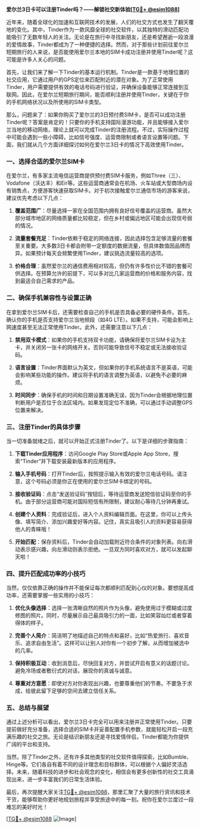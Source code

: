 **爱尔兰3日卡可以注册Tinder吗？——解锁社交新体验[[TG💪+ @esim1088](https://t.me/s/esim1088)]**

近年来，随着全球化的加速和互联网技术的发展，人们的社交方式也发生了翻天覆地的变化。其中，Tinder作为一款风靡全球的社交软件，以其独特的滑动匹配功能吸引了无数年轻人的关注。无论是在旅行中寻找新朋友，还是希望邂逅一段浪漫的爱情故事，Tinder都成为了一种便捷的选择。然而，对于那些计划前往爱尔兰短期旅行的人来说，是否能使用爱尔兰本地的SIM卡成功注册并使用Tinder呢？这可能是许多人关心的问题。

首先，让我们来了解一下Tinder的基本运行机制。Tinder是一款基于地理位置的社交应用，它通过用户的GPS定位来匹配附近的潜在对象。为了正常使用Tinder，用户需要提供有效的电话号码进行验证，并确保设备能够正常连接到互联网。因此，在爱尔兰短期旅行期间，能否顺利注册并使用Tinder，关键在于你的手机网络状况以及所使用的SIM卡类型。

那么，问题来了：如果你购买了爱尔兰的3日预付费SIM卡，是否可以成功注册Tinder呢？答案是肯定的！只要你的手机支持国际漫游功能，并且能够接入爱尔兰当地的移动网络，理论上就可以完成Tinder的注册流程。不过，实际操作过程中可能会遇到一些小障碍，比如信号强度、运营商限制或者语言设置等问题。下面，我们就从几个方面详细探讨如何在爱尔兰3日卡的情况下高效使用Tinder。

### 一、选择合适的爱尔兰SIM卡

在爱尔兰，有多家主流电信运营商提供预付费SIM卡服务，例如Three（三）、Vodafone（沃达丰）和Eir等。这些运营商通常会在机场、火车站或大型商场内设有销售点，方便游客快速获取SIM卡。对于初次接触爱尔兰通信市场的游客来说，建议优先考虑以下几点：

1. **覆盖范围广**：尽量选择一家在全国范围内拥有良好信号覆盖的运营商。虽然大部分城市地区的网络质量都比较稳定，但在乡村或偏远地区可能会出现信号弱的情况。
   
2. **流量套餐充足**：Tinder依赖于稳定的网络连接，因此选择包含足够流量的套餐至关重要。大多数3日卡都会附带一定额度的数据流量，但具体数值因品牌而异。如果预计每天会频繁使用Tinder，建议挑选流量较高的选项。

3. **价格合理**：虽然爱尔兰的通信费用相对较高，但仍有许多性价比不错的套餐可供选择。在预算允许的前提下，可以多对比几家运营商的价格和服务内容，找到最适合自己需求的产品。

### 二、确保手机兼容性与设置正确

在拿到爱尔兰SIM卡后，还需要检查自己的手机是否具备必要的硬件条件。首先，确认你的手机是否支持爱尔兰当地频段（如4G LTE）。如果不支持，可能会影响上网速度甚至无法正常使用Tinder。此外，还需要注意以下几点：

1. **禁用双卡模式**：如果你的手机支持双卡功能，请确保将爱尔兰SIM卡设为主卡，并关闭另一张卡的网络开关。否则可能导致信号不稳定或无法接收验证码。

2. **语言设置**：Tinder界面默认为英文，但如果你的手机系统语言不是英语，可能会影响某些功能的操作。建议将手机的语言调整为英语，以避免不必要的麻烦。

3. **时间同步**：确保手机的时间和日期设置准确无误，因为Tinder会根据地理位置判断用户是否位于合法区域内。如果发现定位不准确，可以通过手动调整GPS位置来解决。

### 三、注册Tinder的具体步骤

当一切准备就绪之后，就可以开始正式注册Tinder了。以下是详细的步骤指南：

1. **下载Tinder应用程序**：访问Google Play Store或Apple App Store，搜索“Tinder”并下载安装最新版本的应用程序。

2. **输入手机号码**：打开Tinder后，按照提示输入有效的爱尔兰电话号码。请注意，这个号码必须是你正在使用的爱尔兰SIM卡绑定的号码。

3. **接收验证码**：点击“发送验证码”按钮后，等待运营商发送短信验证码至你的手机。由于部分运营商可能对国际短信有所限制，建议耐心等待几分钟再重试。

4. **创建个人资料**：完成验证后，进入个人资料编辑页面。在这里，你可以上传头像、填写简介、添加兴趣爱好等内容。记住，真实且吸引人的资料更容易获得他人的青睐哦！

5. **开始匹配**：保存资料后，Tinder会自动加载附近符合条件的对象列表。向右滑动表示感兴趣，向左滑动则表示拒绝。一旦双方同时喜欢对方，就可以发起聊天啦！

### 四、提升匹配成功率的小技巧

当然，仅仅依靠正确的操作并不能保证每次都顺利匹配到心仪的对象。要想提高成功率，还需要掌握一些实用的小技巧：

1. **优化头像选择**：选择一张清晰自然的照片作为头像，避免使用过于模糊或过度修图的照片。同时，尽量展示自己最具吸引力的一面，比如笑容灿烂或者穿着得体的样子。

2. **完善个人简介**：简洁明了地描述自己的特点和喜好，比如“热爱旅行、喜欢音乐、追求自由生活”。这样可以让别人对你有一个初步了解，从而增加被选中的几率。

3. **保持积极互动**：收到消息后，尽快回复对方，并尝试开启有意义的话题讨论。避免冷场或者敷衍式的对话，展现你的真诚与诚意。

4. **尊重对方意愿**：即使对方对你表现出兴趣，也要尊重他们的节奏。不要急于求成，给彼此留下足够的空间去建立信任关系。

### 五、总结与展望

通过上述分析可以看出，爱尔兰3日卡完全可以用来注册并正常使用Tinder。只要提前做好充分准备，选择合适的SIM卡并妥善配置手机参数，就能轻松开启一段充满乐趣的社交之旅。无论是结识新朋友还是寻找爱情伴侣，Tinder都能为你提供广阔的平台和支持。

当然，除了Tinder之外，还有许多其他类型的社交软件值得探索，比如Bumble、Hinge等。它们各自有着不同的设计理念和目标群体，可以根据个人偏好灵活选择。未来，随着科技的进步和社会观念的变化，相信会有更多创新性的社交工具涌现出来，进一步丰富我们的日常生活体验。

最后，再次提醒大家关注[TG💪+ @esim1088](https://t.me/s/esim1088)，那里汇聚了大量的旅行资讯和技术干货，能够帮助你更好地规划旅程并享受旅途中的每一刻。祝你在爱尔兰度过一段难忘的美好时光！

[[TG💪+ @esim1088](https://t.me/s/esim1088) ![Image](https://i.postimg.cc/4NQfJmqS/Snipaste-2025-05-13-00-14-12.png)]